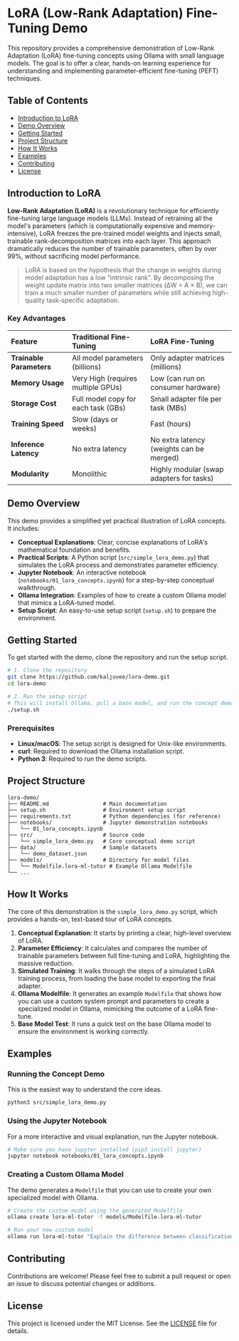 # LoRA (Low-Rank Adaptation) Fine-Tuning Demo

This repository provides a comprehensive demonstration of Low-Rank Adaptation (LoRA) fine-tuning concepts using Ollama with small language models. The goal is to offer a clear, hands-on learning experience for understanding and implementing parameter-efficient fine-tuning (PEFT) techniques.

## Table of Contents
- [Introduction to LoRA](#introduction-to-lora)
- [Demo Overview](#demo-overview)
- [Getting Started](#getting-started)
- [Project Structure](#project-structure)
- [How It Works](#how-it-works)
- [Examples](#examples)
- [Contributing](#contributing)
- [License](#license)

## Introduction to LoRA

**Low-Rank Adaptation (LoRA)** is a revolutionary technique for efficiently fine-tuning large language models (LLMs). Instead of retraining all the model's parameters (which is computationally expensive and memory-intensive), LoRA freezes the pre-trained model weights and injects small, trainable rank-decomposition matrices into each layer. This approach dramatically reduces the number of trainable parameters, often by over 99%, without sacrificing model performance.

> LoRA is based on the hypothesis that the change in weights during model adaptation has a low “intrinsic rank”. By decomposing the weight update matrix into two smaller matrices (ΔW = A × B), we can train a much smaller number of parameters while still achieving high-quality task-specific adaptation.

### Key Advantages

| Feature | Traditional Fine-Tuning | LoRA Fine-Tuning |
| :--- | :--- | :--- |
| **Trainable Parameters** | All model parameters (billions) | Only adapter matrices (millions) |
| **Memory Usage** | Very High (requires multiple GPUs) | Low (can run on consumer hardware) |
| **Storage Cost** | Full model copy for each task (GBs) | Small adapter file per task (MBs) |
| **Training Speed** | Slow (days or weeks) | Fast (hours) |
| **Inference Latency** | No extra latency | No extra latency (weights can be merged) |
| **Modularity** | Monolithic | Highly modular (swap adapters for tasks) |

## Demo Overview

This demo provides a simplified yet practical illustration of LoRA concepts. It includes:

- **Conceptual Explanations**: Clear, concise explanations of LoRA's mathematical foundation and benefits.
- **Practical Scripts**: A Python script (`src/simple_lora_demo.py`) that simulates the LoRA process and demonstrates parameter efficiency.
- **Jupyter Notebook**: An interactive notebook (`notebooks/01_lora_concepts.ipynb`) for a step-by-step conceptual walkthrough.
- **Ollama Integration**: Examples of how to create a custom Ollama model that mimics a LoRA-tuned model.
- **Setup Script**: An easy-to-use setup script (`setup.sh`) to prepare the environment.

## Getting Started

To get started with the demo, clone the repository and run the setup script.

```bash
# 1. Clone the repository
git clone https://github.com/kaljuvee/lora-demo.git
cd lora-demo

# 2. Run the setup script
# This will install Ollama, pull a base model, and run the concept demo.
./setup.sh
```

### Prerequisites

- **Linux/macOS**: The setup script is designed for Unix-like environments.
- **curl**: Required to download the Ollama installation script.
- **Python 3**: Required to run the demo scripts.

## Project Structure

```
lora-demo/
├── README.md                 # Main documentation
├── setup.sh                  # Environment setup script
├── requirements.txt          # Python dependencies (for reference)
├── notebooks/                # Jupyter demonstration notebooks
│   └── 01_lora_concepts.ipynb
├── src/                      # Source code
│   └── simple_lora_demo.py   # Core conceptual demo script
├── data/                     # Sample datasets
│   └── demo_dataset.json
├── models/                   # Directory for model files
│   └── Modelfile.lora-ml-tutor # Example Ollama Modelfile
└── ...
```

## How It Works

The core of this demonstration is the `simple_lora_demo.py` script, which provides a hands-on, text-based tour of LoRA concepts.

1.  **Conceptual Explanation**: It starts by printing a clear, high-level overview of LoRA.
2.  **Parameter Efficiency**: It calculates and compares the number of trainable parameters between full fine-tuning and LoRA, highlighting the massive reduction.
3.  **Simulated Training**: It walks through the steps of a simulated LoRA training process, from loading the base model to exporting the final adapter.
4.  **Ollama Modelfile**: It generates an example `Modelfile` that shows how you can use a custom system prompt and parameters to create a specialized model in Ollama, mimicking the outcome of a LoRA fine-tune.
5.  **Base Model Test**: It runs a quick test on the base Ollama model to ensure the environment is working correctly.

## Examples

### Running the Concept Demo

This is the easiest way to understand the core ideas.

```bash
python3 src/simple_lora_demo.py
```

### Using the Jupyter Notebook

For a more interactive and visual explanation, run the Jupyter notebook.

```bash
# Make sure you have jupyter installed (pip3 install jupyter)
jupyter notebook notebooks/01_lora_concepts.ipynb
```

### Creating a Custom Ollama Model

The demo generates a `Modelfile` that you can use to create your own specialized model with Ollama.

```bash
# Create the custom model using the generated Modelfile
ollama create lora-ml-tutor -f models/Modelfile.lora-ml-tutor

# Run your new custom model
ollama run lora-ml-tutor "Explain the difference between classification and regression."
```

## Contributing

Contributions are welcome! Please feel free to submit a pull request or open an issue to discuss potential changes or additions.

## License

This project is licensed under the MIT License. See the [LICENSE](LICENSE) file for details.

